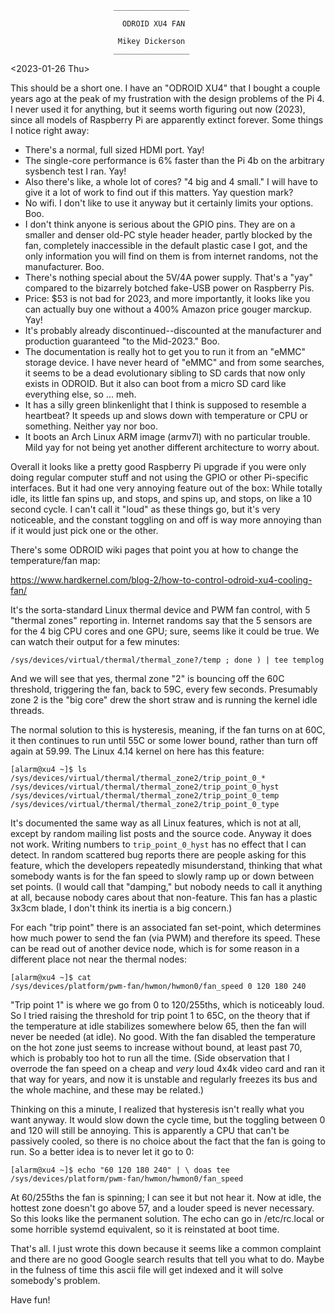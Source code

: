                            _________________

                             ODROID XU4 FAN

                            Mikey Dickerson
                           _________________


<2023-01-26 Thu>

This should be a short one.  I have an "ODROID XU4" that I bought a
couple years ago at the peak of my frustration with the design problems
of the Pi 4.  I never used it for anything, but it seems worth figuring
out now (2023), since all models of Raspberry Pi are apparently extinct
forever.  Some things I notice right away:

+ There's a normal, full sized HDMI port.  Yay!
+ The single-core performance is 6% faster than the Pi 4b on the
  arbitrary sysbench test I ran.  Yay!
+ Also there's like, a whole lot of cores?  "4 big and 4 small."  I will
  have to give it a lot of work to find out if this matters.  Yay
  question mark?
+ No wifi.  I don't like to use it anyway but it certainly limits your
  options.  Boo.
+ I don't think anyone is serious about the GPIO pins.  They are on a
  smaller and denser old-PC style header header, partly blocked by the
  fan, completely inaccessible in the default plastic case I got, and
  the only information you will find on them is from internet randoms,
  not the manufacturer.  Boo.
+ There's nothing special about the 5V/4A power supply.  That's a "yay"
  compared to the bizarrely botched fake-USB power on Raspberry Pis.
+ Price: $53 is not bad for 2023, and more importantly, it looks like
  you can actually buy one without a 400% Amazon price gouger marckup.
  Yay!
+ It's probably already discontinued--discounted at the manufacturer and
  production guaranteed "to the Mid-2023."  Boo.
+ The documentation is really hot to get you to run it from an "eMMC"
  storage device.  I have never heard of "eMMC" and from some searches,
  it seems to be a dead evolutionary sibling to SD cards that now only
  exists in ODROID.  But it also can boot from a micro SD card like
  everything else, so ... meh.
+ It has a silly green blinkenlight that I think is supposed to resemble
  a heartbeat?  It speeds up and slows down with temperature or CPU or
  something.  Neither yay nor boo.
+ It boots an Arch Linux ARM image (armv7l) with no particular trouble.
  Mild yay for not being yet another different architecture to worry
  about.

Overall it looks like a pretty good Raspberry Pi upgrade if you were
only doing regular computer stuff and not using the GPIO or other
Pi-specific interfaces.  But it had one very annoying feature out of the
box: While totally idle, its little fan spins up, and stops, and spins
up, and stops, on like a 10 second cycle.  I can't call it "loud" as
these things go, but it's very noticeable, and the constant toggling on
and off is way more annoying than if it would just pick one or the
other.

There's some ODROID wiki pages that point you at how to change the
temperature/fan map:

<https://www.hardkernel.com/blog-2/how-to-control-odroid-xu4-cooling-fan/>

It's the sorta-standard Linux thermal device and PWM fan control, with 5
"thermal zones" reporting in.  Internet randoms say that the 5 sensors
are for the 4 big CPU cores and one GPU; sure, seems like it could be
true.  We can watch their output for a few minutes:

``` [alarm@xu4 ~]$ ( while sleep 3 ; do cat -vn
/sys/devices/virtual/thermal/thermal_zone?/temp ; done ) | tee templog
```

And we will see that yes, thermal zone "2" is bouncing off the 60C
threshold, triggering the fan, back to 59C, every few seconds.
Presumably zone 2 is the "big core" drew the short straw and is running
the kernel idle threads.

The normal solution to this is hysteresis, meaning, if the fan turns on
at 60C, it then continues to run until 55C or some lower bound, rather
than turn off again at 59.99.  The Linux 4.14 kernel on here has this
feature:

```
[alarm@xu4 ~]$ ls
/sys/devices/virtual/thermal/thermal_zone2/trip_point_0_*
/sys/devices/virtual/thermal/thermal_zone2/trip_point_0_hyst
/sys/devices/virtual/thermal/thermal_zone2/trip_point_0_temp
/sys/devices/virtual/thermal/thermal_zone2/trip_point_0_type
```

It's documented the same way as all Linux features, which is not at all,
except by random mailing list posts and the source code.  Anyway it does
not work.  Writing numbers to `trip_point_0_hyst` has no effect that I
can detect.  In random scattered bug reports there are people asking for
this feature, which the developers repeatedly misunderstand, thinking
that what somebody wants is for the fan speed to slowly ramp up or down
between set points.  (I would call that "damping," but nobody needs to
call it anything at all, because nobody cares about that non-feature.
This fan has a plastic 3x3cm blade, I don't think its inertia is a big
concern.)

For each "trip point" there is an associated fan set-point, which
determines how much power to send the fan (via PWM) and therefore its
speed.  These can be read out of another device node, which is for some
reason in a different place not near the thermal nodes:

```
[alarm@xu4 ~]$ cat
/sys/devices/platform/pwm-fan/hwmon/hwmon0/fan_speed 0 120 180 240
```

"Trip point 1" is where we go from 0 to 120/255ths, which is noticeably
loud.  So I tried raising the threshold for trip point 1 to 65C, on the
theory that if the temperature at idle stabilizes somewhere below 65,
then the fan will never be needed (at idle).  No good.  With the fan
disabled the temperature on the hot zone just seems to increase without
bound, at least past 70, which is probably too hot to run all the time.
(Side observation that I overrode the fan speed on a cheap and *very*
loud 4x4k video card and ran it that way for years, and now it is
unstable and regularly freezes its bus and the whole machine, and these
may be related.)

Thinking on this a minute, I realized that hysteresis isn't really what
you want anyway.  It would slow down the cycle time, but the toggling
between 0 and 120 will still be annoying.  This is apparently a CPU that
can't be passively cooled, so there is no choice about the fact that the
fan is going to run.  So a better idea is to never let it go to 0:

```
[alarm@xu4 ~]$ echo "60 120 180 240" | \ doas tee
/sys/devices/platform/pwm-fan/hwmon/hwmon0/fan_speed
```

At 60/255ths the fan is spinning; I can see it but not hear it.  Now at
idle, the hottest zone doesn't go above 57, and a louder speed is never
necessary.  So this looks like the permanent solution.  The echo can go
in /etc/rc.local or some horrible systemd equivalent, so it is
reinstated at boot time.

That's all.  I just wrote this down because it seems like a common
complaint and there are no good Google search results that tell you what
to do.  Maybe in the fulness of time this ascii file will get indexed
and it will solve somebody's problem.

Have fun!

